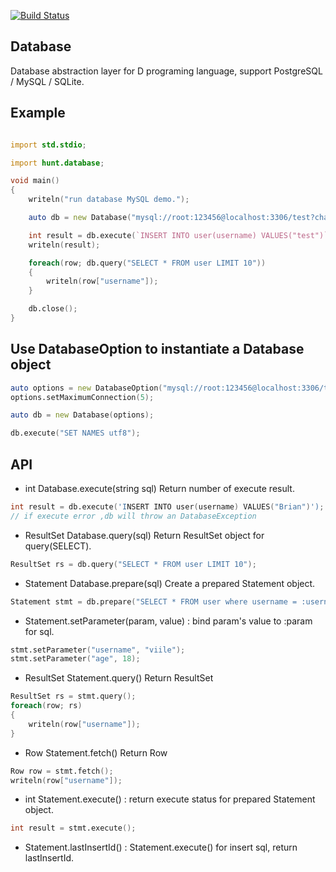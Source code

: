 [![Build Status](https://travis-ci.org/huntlabs/hunt-database.svg?branch=master)](https://travis-ci.org/huntlabs/hunt-database)

## Database
Database abstraction layer for D programing language, support PostgreSQL / MySQL / SQLite.

## Example
```D

import std.stdio;

import hunt.database;

void main()
{
    writeln("run database MySQL demo.");

    auto db = new Database("mysql://root:123456@localhost:3306/test?charset=utf8mb4");

    int result = db.execute(`INSERT INTO user(username) VALUES("test")`);
    writeln(result);

    foreach(row; db.query("SELECT * FROM user LIMIT 10"))
    {
        writeln(row["username"]);
    }

    db.close();
}

```

## Use DatabaseOption to instantiate a Database object
```D
auto options = new DatabaseOption("mysql://root:123456@localhost:3306/test");
options.setMaximumConnection(5);

auto db = new Database(options);

db.execute("SET NAMES utf8");
```

## API

-  int Database.execute(string sql)  Return number of execute result.
```D
int result = db.execute('INSERT INTO user(username) VALUES("Brian")');
// if execute error ,db will throw an DatabaseException
```
-  ResultSet Database.query(sql) Return ResultSet object for query(SELECT).
```D
ResultSet rs = db.query("SELECT * FROM user LIMIT 10");
```
-  Statement Database.prepare(sql) Create a prepared Statement object.
```D
Statement stmt = db.prepare("SELECT * FROM user where username = :username and age = :age LIMIT 10");
```
- Statement.setParameter(param, value) : bind param's value to :param for sql.
```D
stmt.setParameter("username", "viile");
stmt.setParameter("age", 18);
```
- ResultSet Statement.query()  Return ResultSet 
```D
ResultSet rs = stmt.query();
foreach(row; rs)
{
    writeln(row["username"]);
}
```
- Row Statement.fetch()  Return Row 
```D
Row row = stmt.fetch();
writeln(row["username"]);
```
- int Statement.execute() : return execute status for prepared Statement object. 
```D
int result = stmt.execute();
```
- Statement.lastInsertId() : Statement.execute() for insert sql, return lastInsertId.
